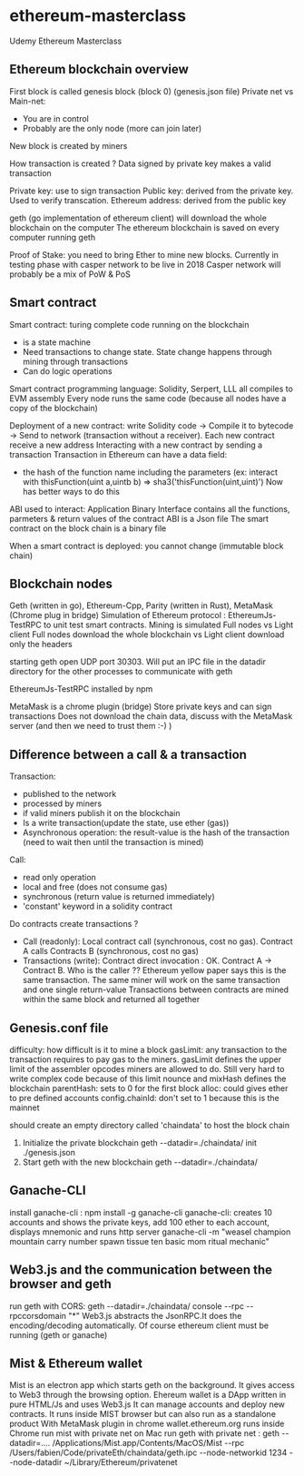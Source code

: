 # ethereum-masterclass
Udemy Ethereum Masterclass

## Ethereum blockchain overview

First block is called genesis block (block 0) (genesis.json file)
Private net vs Main-net:
- You are in control
- Probably are the only node (more can join later)

New block is created by miners

How transaction is created ?
Data signed by private key makes a valid transaction

Private key: use to sign transaction
Public key: derived from the private key. Used to verify transcation.
Ethereum address: derived from the public key

geth (go implementation of ethereum client) will download the whole blockchain on the computer
The ethereum blockchain is saved on every computer running geth

Proof of Stake: you need to bring Ether to mine new blocks. Currently in testing phase with casper network to be live in 2018
Casper network will probably be a mix of PoW & PoS

## Smart contract

Smart contract: turing complete code running on the blockchain
- is a state machine
- Need transactions to change state. State change happens through mining through transactions
- Can do logic operations

Smart contract programming language: Solidity, Serpert, LLL all compiles to EVM assembly
Every node runs the same code (because all nodes have a copy of the blockchain)

Deployment of a new contract: write Solidity code -> Compile it to bytecode -> Send to network (transaction without a receiver).
Each new contract receive a new address
Interacting with a new contract by sending a transaction
Transaction in Ethereum can have a data field:
- the hash of the function name including the parameters (ex: interact with thisFunction(uint a,uintb b) => sha3('thisFunction(uint,uint)')
Now has better ways to do this

ABI used to interact: Application Binary Interface contains all the functions, parmeters & return values of the contract
ABI is a Json file
The smart contract on the block chain is a binary file

When a smart contract is deployed: you cannot change (immutable block chain)

## Blockchain nodes

Geth (written in go), Ethereum-Cpp, Parity (written in Rust), MetaMask (Chrome plug in bridge)
Simulation of Ethereum protocol : EthereumJs-TestRPC to unit test smart contracts. Mining is simulated
Full nodes vs Light client
Full nodes download the whole blockchain vs Light client download only the headers

starting geth open UDP port 30303.
Will put an IPC file in the datadir directory for the other processes to communicate with geth

EthereumJs-TestRPC installed by npm

MetaMask is a chrome plugin (bridge)
Store private keys and can sign transactions
Does not download the chain data, discuss with the MetaMask server (and then we need to trust them :-) )

## Difference between a call & a transaction

Transaction:
- published to the network
- processed by miners
- if valid miners publish it on the blockchain
- Is a write transaction(update the state, use ether (gas))
- Asynchronous operation: the result-value is the hash of the transaction (need to wait then until the transaction is mined)

Call:
- read only operation
- local and free (does not consume gas)
- synchronous (return value is returned immediately)
- 'constant' keyword in a solidity contract

Do contracts create transactions ?
- Call (readonly): Local contract call (synchronous, cost no gas). Contract A calls Contracts B (synchronous, cost no gas)
- Transactions (write): Contract direct invocation : OK. Contract A -> Contract B. Who is the caller ??
Ethereum yellow paper says this is the same transaction. The same miner will work on the same transaction and one single return-value
Transactions between contracts are mined within the same block and returned all together

## Genesis.conf file

difficulty: how difficult is it to mine a block
gasLimit: any transaction to the transaction requires to pay gas to the miners. gasLimit defines the upper limit of the assembler opcodes miners are allowed to do. Still very hard to write complex code because of this limit
nounce and mixHash defines the blockchain
parentHash: sets to 0 for the first block
alloc: could gives ether to pre defined accounts
config.chainId: don't set to 1 because this is the mainnet

should create an empty directory called 'chaindata' to host the block chain

1. Initialize the private blockchain
geth --datadir=./chaindata/ init ./genesis.json 
2. Start geth with the new blockchain
geth --datadir=./chaindata/

## Ganache-CLI

install ganache-cli : npm install -g ganache-cli
ganache-cli: creates 10 accounts and shows the private keys, add 100 ether to each account, displays mnemonic and runs http server
ganache-cli -m "weasel champion mountain carry number spawn tissue ten basic mom ritual mechanic"

## Web3.js and the communication between the browser and geth

run geth with CORS:
geth --datadir=./chaindata/ console --rpc --rpccorsdomain "*"
Web3.js abstracts the JsonRPC.It does the encoding/decoding automatically. Of course ethereum client must be running (geth or ganache) 

## Mist & Ethereum wallet
Mist is an electron app which starts geth on the background. It gives access to Web3 through the browsing option.
Ehereum wallet is a DApp written in pure HTML/Js and uses Web3.js
It can manage accounts and deploy new contracts. It runs inside MIST browser but can also run as a standalone product
With MetaMask plugin in chrome wallet.ethereum.org runs inside Chrome
run mist with private net on Mac
run geth with private net : geth --datadir=....
/Applications/Mist.app/Contents/MacOS/Mist --rpc /Users/fabien/Code/privateEth/chaindata/geth.ipc --node-networkid 1234 --node-datadir ~/Library/Ethereum/privatenet
